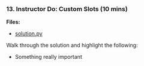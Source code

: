 ### 13. Instructor Do: Custom Slots (10 mins)

**Files:**

* [solution.py](Activities/01-Ins_Really_Important/Solved/solution.py)

Walk through the solution and highlight the following:

* Something really important

